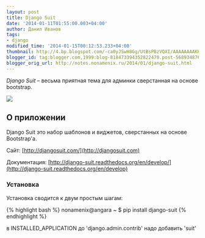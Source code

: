 ```yaml
---
layout: post
title: Django Suit
date: '2014-01-11T01:55:00.003+04:00'
author: Данил Иванов
tags:
- django
modified_time: '2014-01-15T00:12:53.233+04:00'
thumbnail: http://4.bp.blogspot.com/-ca0yJSwH8Gg/UtBsPBzVQXI/AAAAAAAAKHo/M0Vne-IWjnQ/s72-c/django-suit.png.1280x600_q85_crop.png
blogger_id: tag:blogger.com,1999:blog-818473394352822470.post-5689348767999159089
blogger_orig_url: http://notes.nonamenix.ru/2014/01/django-suit.html
---
```


*Django Suit* – весьма приятная тема для админки сверстанная на основе bootstrap.

<img src="http://4.bp.blogspot.com/-ca0yJSwH8Gg/UtBsPBzVQXI/AAAAAAAAKHo/M0Vne-IWjnQ/s1600/django-suit.png.1280x600_q85_crop.png" class="img-responsive">

<!--more-->

## О приложении
Django Suit это набор шаблонов и виджетов, сверстанных на основе Bootstrap'a.

Сайт: [http://djangosuit.com/](http://djangosuit.com)

Документация: [http://django-suit.readthedocs.org/en/develop/](http://django-suit.readthedocs.org/en/develop)

### Установка
Установка сводится к двум простым шагам:

{% highlight bash %}
nonamenix@angara ~ $ pip install django-suit
{% endhighlight %}

в INSTALLED_APPLICATION до 'django.admin.contrib' надо добавить 'suit'